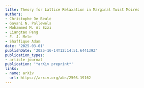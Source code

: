 ```yaml
---
title: Theory for Lattice Relaxation in Marginal Twist Moirés
authors:
- Christophe De Beule
- Gayani N. Pallewela
- Mohammed M. Al Ezzi
- Liangtao Peng
- E. J. Mele
- Shaffique Adam
date: '2025-03-01'
publishDate: '2025-10-14T12:14:51.644139Z'
publication_types:
- article-journal
publication: '*arXiv preprint*'
links:
- name: arXiv
  url: https://arxiv.org/abs/2503.19162
---
```

